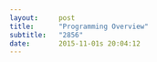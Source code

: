 ```yaml
---
layout:     post
title:      "Programming Overview"
subtitle:   "2856"
date:       2015-11-01s 20:04:12
---
```


<object data="http://essays.2856.io/img/program.pdf" type="application/pdf" width="100%" height="1000px">
  <p></a></p>
</object>